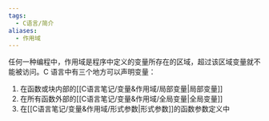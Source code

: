 ```yaml
---
tags:
  - C语言/简介
aliases:
  - 作用域
---
```

任何一种编程中，作用域是程序中定义的变量所存在的区域，超过该区域变量就不能被访问。C 语言中有三个地方可以声明变量：

1.  在函数或块内部的[[C语言笔记/变量&作用域/局部变量|局部变量]]
2.  在所有函数外部的[[C语言笔记/变量&作用域/全局变量|全局变量]]
3.  在[[C语言笔记/变量&作用域/形式参数|形式参数]]的函数参数定义中